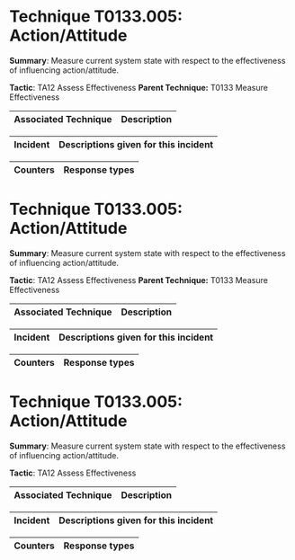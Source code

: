 # Technique T0133.005: Action/Attitude

**Summary**: Measure current system state with respect to the effectiveness of influencing action/attitude.

**Tactic**: TA12 Assess Effectiveness **Parent Technique:** T0133 Measure Effectiveness


| Associated Technique | Description |
| --------- | ------------------------- |



| Incident | Descriptions given for this incident |
| -------- | -------------------- |



| Counters | Response types |
| -------- | -------------- |


# Technique T0133.005: Action/Attitude

**Summary**: Measure current system state with respect to the effectiveness of influencing action/attitude.

**Tactic**: TA12 Assess Effectiveness **Parent Technique:** T0133 Measure Effectiveness


| Associated Technique | Description |
| --------- | ------------------------- |



| Incident | Descriptions given for this incident |
| -------- | -------------------- |



| Counters | Response types |
| -------- | -------------- |


# Technique T0133.005: Action/Attitude

**Summary**: Measure current system state with respect to the effectiveness of influencing action/attitude.

**Tactic**: TA12 Assess Effectiveness


| Associated Technique | Description |
| --------- | ------------------------- |



| Incident | Descriptions given for this incident |
| -------- | -------------------- |



| Counters | Response types |
| -------- | -------------- |


